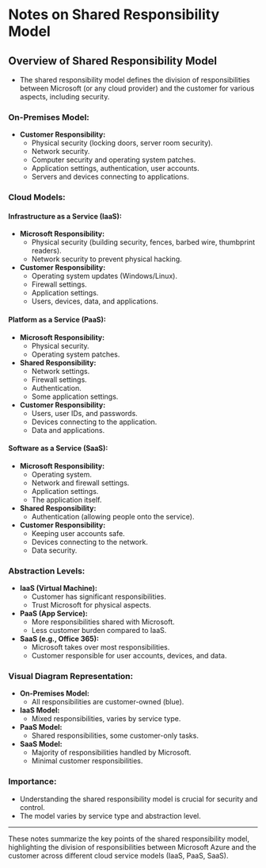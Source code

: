 # Notes on Shared Responsibility Model

## Overview of Shared Responsibility Model

- The shared responsibility model defines the division of responsibilities between Microsoft (or any cloud provider) and the customer for various aspects, including security.

### On-Premises Model:
- **Customer Responsibility:**
  - Physical security (locking doors, server room security).
  - Network security.
  - Computer security and operating system patches.
  - Application settings, authentication, user accounts.
  - Servers and devices connecting to applications.

### Cloud Models:

#### Infrastructure as a Service (IaaS):
- **Microsoft Responsibility:**
  - Physical security (building security, fences, barbed wire, thumbprint readers).
  - Network security to prevent physical hacking.
- **Customer Responsibility:**
  - Operating system updates (Windows/Linux).
  - Firewall settings.
  - Application settings.
  - Users, devices, data, and applications.

#### Platform as a Service (PaaS):
- **Microsoft Responsibility:**
  - Physical security.
  - Operating system patches.
- **Shared Responsibility:**
  - Network settings.
  - Firewall settings.
  - Authentication.
  - Some application settings.
- **Customer Responsibility:**
  - Users, user IDs, and passwords.
  - Devices connecting to the application.
  - Data and applications.

#### Software as a Service (SaaS):
- **Microsoft Responsibility:**
  - Operating system.
  - Network and firewall settings.
  - Application settings.
  - The application itself.
- **Shared Responsibility:**
  - Authentication (allowing people onto the service).
- **Customer Responsibility:**
  - Keeping user accounts safe.
  - Devices connecting to the network.
  - Data security.

### Abstraction Levels:
- **IaaS (Virtual Machine):**
  - Customer has significant responsibilities.
  - Trust Microsoft for physical aspects.
- **PaaS (App Service):**
  - More responsibilities shared with Microsoft.
  - Less customer burden compared to IaaS.
- **SaaS (e.g., Office 365):**
  - Microsoft takes over most responsibilities.
  - Customer responsible for user accounts, devices, and data.

### Visual Diagram Representation:
- **On-Premises Model:** 
  - All responsibilities are customer-owned (blue).
- **IaaS Model:**
  - Mixed responsibilities, varies by service type.
- **PaaS Model:**
  - Shared responsibilities, some customer-only tasks.
- **SaaS Model:**
  - Majority of responsibilities handled by Microsoft.
  - Minimal customer responsibilities.

### Importance:
- Understanding the shared responsibility model is crucial for security and control.
- The model varies by service type and abstraction level.

---

These notes summarize the key points of the shared responsibility model, highlighting the division of responsibilities between Microsoft Azure and the customer across different cloud service models (IaaS, PaaS, SaaS).